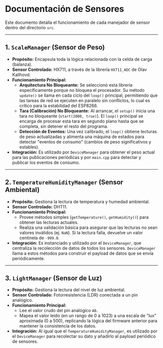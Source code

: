
# Documentación de Sensores

Este documento detalla el funcionamiento de cada manejador de sensor dentro del directorio `src`.

---

## 1. `ScaleManager` (Sensor de Peso)

- **Propósito:** Encapsula toda la lógica relacionada con la celda de carga (balanza).
- **Sensor Controlado:** HX711, a través de la librería `HX711_ADC` de Olav Kallhovd.
- **Funcionamiento Principal:**
    - **Arquitectura No Bloqueante:** Se seleccionó esta librería específicamente porque no bloquea el procesador. Su método `update()` se llama en cada ciclo del `loop()` principal, permitiendo que las tareas de red se ejecuten en paralelo sin conflictos, lo cual es crítico para la estabilidad del ESP8266.
    - **Tara (Calibración) No Bloqueante:** Al arrancar, el `setup()` inicia una tara no bloqueante (`start(2000, true)`). El `loop()` principal se encarga de procesar esta tara en segundo plano hasta que se completa, sin detener el resto del programa.
    - **Detección de Eventos:** Una vez calibrado, el `loop()` obtiene lecturas de peso actualizadas y alimenta una máquina de estados para detectar "eventos de consumo" (cambios de peso significativos y estables).
- **Integración:** Es utilizado por `DeviceManager` para obtener el peso actual para las publicaciones periódicas y por `main.cpp` para detectar y publicar los eventos de consumo.

---

## 2. `TemperatureHumidityManager` (Sensor Ambiental)

- **Propósito:** Gestiona la lectura de temperatura y humedad ambiental.
- **Sensor Controlado:** DHT11.
- **Funcionamiento Principal:**
    - Provee métodos simples (`getTemperature()`, `getHumidity()`) para obtener las lecturas actuales.
    - Realiza una validación básica para asegurar que las lecturas no sean valores inválidos (ej. `NaN`). Si la lectura falla, devuelve un valor centinela de `-999.0`.
- **Integración:** Es instanciado y utilizado por el `DeviceManager`, que centraliza la recolección de datos de todos los sensores. `DeviceManager` llama a estos métodos para construir el payload de datos que se envía periódicamente.

---

## 3. `LightManager` (Sensor de Luz)

- **Propósito:** Gestiona la lectura del nivel de luz ambiental.
- **Sensor Controlado:** Fotorresistencia (LDR) conectada a un pin analógico.
- **Funcionamiento Principal:**
    - Lee el valor crudo del pin analógico `A0`.
    - Mapea el valor leído (en un rango de 0 a 1023) a una escala de "lux" aproximada (0 a 500), replicando la lógica del firmware anterior para mantener la consistencia de los datos.
- **Integración:** Al igual que el `TemperatureHumidityManager`, es utilizado por el `DeviceManager` para recolectar su dato y añadirlo al payload periódico de sensores.
